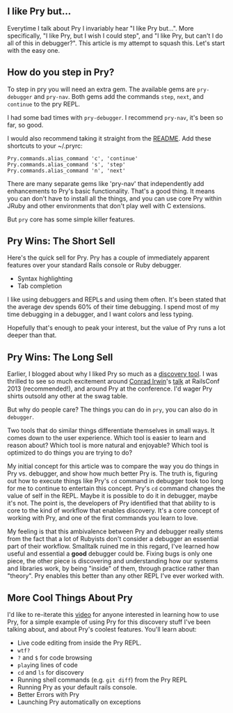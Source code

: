 ## I like Pry but…

Everytime I talk about Pry I invariably hear "I like Pry but…". More specifically, "I like Pry, but I wish I could step", and "I like Pry, but can't I do all of this in debugger?". This article is my attempt to squash this. Let's start with the easy one.

## How do you step in Pry?

To step in pry you will need an extra gem. The available gems are `pry-debugger` and `pry-nav`. Both gems add the commands `step`, `next`, and `continue` to the pry REPL. 

I had some bad times with `pry-debugger`. I recommend `pry-nav`, it's been so far, so good. 

I would also recommend taking it straight from the [README](https://github.com/nixme/pry-nav). Add these shortcuts to your ~/.pryrc:

    Pry.commands.alias_command 'c', 'continue'
    Pry.commands.alias_command 's', 'step'
    Pry.commands.alias_command 'n', 'next'

There are many separate gems like 'pry-nav' that independently add enhancements to Pry's basic functionality. That's a good thing. It means you can don't have to install all the things, and you can use core Pry within JRuby and other environments that don't play well with C extensions.

But `pry` core has some simple killer features.

## Pry Wins: The Short Sell

Here's the quick sell for Pry. Pry has a couple of immediately apparent features over your standard Rails console or Ruby debugger.
 
- Syntax highlighting
- Tab completion

I like using debuggers and REPLs and using them often. It's been stated that the average dev spends 60% of their time debugging. I spend most of my time debugging in a debugger, and I want colors and less typing.

Hopefully that's enough to peak your interest, but the value of Pry runs a lot deeper than that.

## Pry Wins: The Long Sell

Earlier, I blogged about why I liked Pry so much as a [discovery tool](http://gaslight.co/blog/pryme-time). I was thrilled to see so much excitement around [Conrad Irwin](https://twitter.com/conradirwin)'s [talk](http://www.youtube.com/watch?v=jDXsEzOHb2M) at RailsConf 2013 (recommended!), and around Pry at the conference. I'd wager Pry shirts outsold any other at the swag table.

But why do people care? The things you can do in `pry`, you can also do in `debugger`.

Two tools that do similar things differentiate themselves in small ways. It comes down to the user experience. Which tool is easier to learn and reason about? Which tool is more natural and enjoyable? Which tool is optimized to do things you are trying to do?

My initial concept for this article was to compare the way you do things in Pry vs. debugger, and show how much better Pry is. The truth is, figuring out how to execute things like Pry's `cd` command in debugger took too long for me to continue to entertain this concept. Pry's `cd` command changes the value of self in the REPL. Maybe it is possible to do it in debugger, maybe it's not. The point is, the developers of Pry identified that that ability to is core to the kind of workflow that enables discovery. It's a core concept of working with Pry, and one of the first commands you learn to love.

My feeling is that this ambivalence between Pry and debugger really stems from the fact that a lot of Rubyists don't consider a debugger an essential part of their workflow. Smalltalk ruined me in this regard, I've learned how useful and essential a **good** debugger could be. Fixing bugs is only one piece, the other piece is discovering and understanding how our systems and libraries work, by being "inside" of them, through practice rather than "theory". Pry enables this better than any other REPL I've ever worked with.
 
## More Cool Things About Pry

I'd like to re-iterate this [video](http://www.youtube.com/watch?v=jDXsEzOHb2M) for anyone interested in learning how to use Pry, for a simple example of using Pry for this discovery stuff I've been talking about, and about Pry's coolest features. You'll learn about:

 - Live code editing from inside the Pry REPL. 
 - `wtf?`
 - `?` and `$` for code browsing 
 - `play`ing lines of code
 - `cd` and `ls` for discovery
 - Running shell commands (e.g. `git diff`) from the Pry REPL
 - Running Pry as your default rails console.
 - Better Errors with Pry
 - Launching Pry automatically on exceptions
